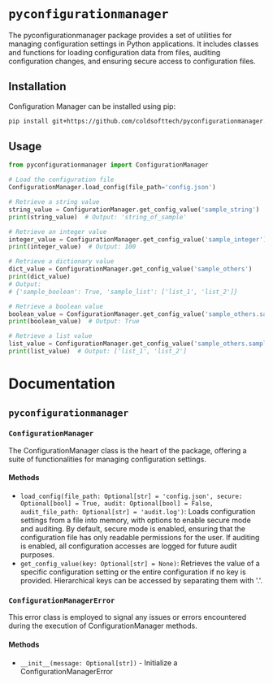 # `pyconfigurationmanager`
The pyconfigurationmanager package provides a set of utilities for managing configuration settings in Python applications. It includes classes and functions for loading configuration data from files, auditing configuration changes, and ensuring secure access to configuration files.

## Installation
Configuration Manager can be installed using pip:
```bash
pip install git+https://github.com/coldsofttech/pyconfigurationmanager.git
```

## Usage

````python
from pyconfigurationmanager import ConfigurationManager

# Load the configuration file
ConfigurationManager.load_config(file_path='config.json')

# Retrieve a string value
string_value = ConfigurationManager.get_config_value('sample_string')
print(string_value)  # Output: 'string_of_sample'

# Retrieve an integer value
integer_value = ConfigurationManager.get_config_value('sample_integer')
print(integer_value)  # Output: 100

# Retrieve a dictionary value
dict_value = ConfigurationManager.get_config_value('sample_others')
print(dict_value)
# Output:
# {'sample_boolean': True, 'sample_list': ['list_1', 'list_2']}

# Retrieve a boolean value
boolean_value = ConfigurationManager.get_config_value('sample_others.sample_boolean')
print(boolean_value)  # Output: True

# Retrieve a list value
list_value = ConfigurationManager.get_config_value('sample_others.sample_list')
print(list_value)  # Output: ['list_1', 'list_2']
````

# Documentation
## `pyconfigurationmanager`
### `ConfigurationManager`
The ConfigurationManager class is the heart of the package, offering a suite of functionalities for managing configuration settings.

#### Methods
- `load_config(file_path: Optional[str] = 'config.json', secure: Optional[bool] = True, audit: Optional[bool] = False, audit_file_path: Optional[str] = 'audit.log')`: Loads configuration settings from a file into memory, with options to enable secure mode and auditing. By default, secure mode is enabled, ensuring that the configuration file has only readable permissions for the user. If auditing is enabled, all configuration accesses are logged for future audit purposes.
- `get_config_value(key: Optional[str] = None)`: Retrieves the value of a specific configuration setting or the entire configuration if no key is provided. Hierarchical keys can be accessed by separating them with '.'.

### `ConfigurationManagerError`
This error class is employed to signal any issues or errors encountered during the execution of ConfigurationManager methods.

#### Methods
- `__init__(message: Optional[str])` - Initialize a ConfigurationManagerError
